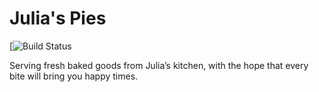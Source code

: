 # Julia's Pies

[![Build Status](https://github.com/juliahw/juliaspies/actions/workflows/ci.yml/badge.svg?branch=master)

Serving fresh baked goods from Julia’s kitchen, with the hope that every bite will bring you happy times.
